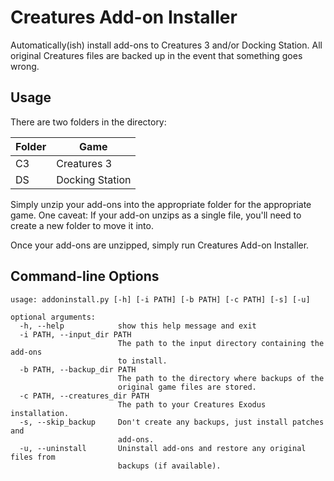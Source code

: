 # Creatures Add-on Installer
Automatically(ish) install add-ons to Creatures 3 and/or Docking Station. All original Creatures files are backed up in the event that something goes wrong.

## Usage
There are two folders in the directory:

|Folder|Game|
|---|---|
|C3|Creatures 3|
|DS|Docking Station|

Simply unzip your add-ons into the appropriate folder for the appropriate game. One caveat: If your add-on unzips as a single file, you'll need to create a new folder to move it into.

Once your add-ons are unzipped, simply run Creatures Add-on Installer.

## Command-line Options
```
usage: addoninstall.py [-h] [-i PATH] [-b PATH] [-c PATH] [-s] [-u]

optional arguments:
  -h, --help            show this help message and exit
  -i PATH, --input_dir PATH
                        The path to the input directory containing the add-ons
                        to install.
  -b PATH, --backup_dir PATH
                        The path to the directory where backups of the
                        original game files are stored.
  -c PATH, --creatures_dir PATH
                        The path to your Creatures Exodus installation.
  -s, --skip_backup     Don't create any backups, just install patches and
                        add-ons.
  -u, --uninstall       Uninstall add-ons and restore any original files from
                        backups (if available).
```
